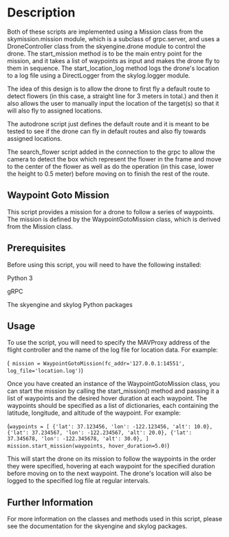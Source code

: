 # Description
Both of these scripts are implemented using a Mission class from the skymission.mission module, which is a subclass of grpc.server, and uses a DroneController class from the skyengine.drone module to control the drone. The start_mission method is to be the main entry point for the mission, and it takes a list of waypoints as input and makes the drone fly to them in sequence. The start_location_log method logs the drone's location to a log file using a DirectLogger from the skylog.logger module.

The idea of this design is to allow the drone to first fly a default route to detect flowers (in this case, a straight line for 3 meters in total.) and then it also allows the user to manually input the location of the target(s) so that it will also fly to assigned locations.

The autodrone script just defines the default route and it is meant to be tested to see if the drone can fly in default routes and also fly towards assigned locations.

The search_flower script added in the connection to the grpc to allow the camera to detect the box which represent the flower in the frame and move to the center of the flower as well as do the operation (in this case, lower the height to 0.5 meter) before moving on to finish the rest of the route.


## Waypoint Goto Mission
This script provides a mission for a drone to follow a series of waypoints. The mission is defined by the WaypointGotoMission class, which is derived from the Mission class.

## Prerequisites
Before using this script, you will need to have the following installed:

Python 3


gRPC


The skyengine and skylog Python packages


## Usage
To use the script, you will need to specify the MAVProxy address of the flight controller and the name of the log file for location data. For example:

(` mission = WaypointGotoMission(fc_addr='127.0.0.1:14551', log_file='location.log')`)


Once you have created an instance of the WaypointGotoMission class, you can start the mission by calling the start_mission() method and passing it a list of waypoints and the desired hover duration at each waypoint. The waypoints should be specified as a list of dictionaries, each containing the latitude, longitude, and altitude of the waypoint. For example:

(`waypoints = [
    {'lat': 37.123456, 'lon': -122.123456, 'alt': 10.0},
    {'lat': 37.234567, 'lon': -122.234567, 'alt': 20.0},
    {'lat': 37.345678, 'lon': -122.345678, 'alt': 30.0},
]
mission.start_mission(waypoints, hover_duration=5.0)`)


This will start the drone on its mission to follow the waypoints in the order they were specified, hovering at each waypoint for the specified duration before moving on to the next waypoint. The drone's location will also be logged to the specified log file at regular intervals.

## Further Information
For more information on the classes and methods used in this script, please see the documentation for the skyengine and skylog packages.

